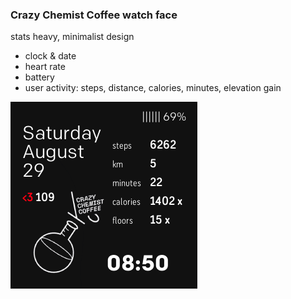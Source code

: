 <h3>Crazy Chemist Coffee watch face</h3>
<p>
    stats heavy, minimalist design
</p>
<ul>
    <li>clock & date</li>
    <li>heart rate</li>
    <li>battery</li>
    <li>user activity: steps, distance, calories, minutes, elevation gain</li>
</ul>
<img src="resources/icons/icon.png">
